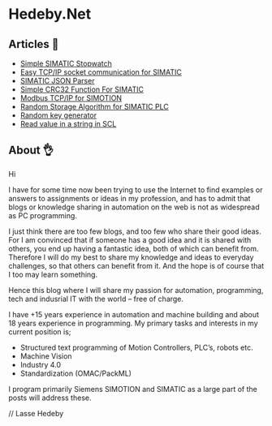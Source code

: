 # Hedeby.Net
## Articles :page_with_curl:
* [Simple SIMATIC Stopwatch](/tree/master/Simple%20SIMATIC%20Stopwatch)
* [Easy TCP/IP socket communication for SIMATIC](/tree/master/Easy%20TCPIP%20Socket%20for%20SIMATIC)
* [SIMATIC JSON Parser](/tree/master/SIMATIC%20JSON%20Parser)
* [Simple CRC32 Function For SIMATIC](/tree/master/Simple%20CRC32%20Function%20for%20SIMATIC)
* [Modbus TCP/IP for SIMOTION](/tree/master/Modbus%20TCPIP%20for%20SIMOTION)
* [Random Storage Algorithm for SIMATIC PLC](/tree/master/Random%20storage%20algorithm)
* [Random key generator](/tree/master/Random%20key%20generator)
* [Read value in a string in SCL](/tree/master/Read%20Value%20in%20a%20string%20in%20SCL)

## About :ok_hand:
Hi

I have for some time now been trying to use the Internet to find examples or answers to assignments or ideas in my profession, and has to admit that blogs or knowledge sharing in automation on the web is not as widespread as PC programming.

I just think there are too few blogs, and too few who share their good ideas. For I am convinced that if someone has a good idea and it is shared with others, you end up having a fantastic idea, both of which can benefit from. Therefore I will do my best to share my knowledge and ideas to everyday challenges, so that others can benefit from it. And the hope is of course that I too may learn something.

Hence this blog where I will share my passion for automation, programming, tech and indusrial IT with the world – free of charge.

I have +15 years experience in automation and machine building and about 18 years experience in programming. My primary tasks and interests in my current position is;
* Structured text programming of Motion Controllers, PLC’s, robots etc.
* Machine Vision
* Industry 4.0
* Standardization (OMAC/PackML)

I program primarily Siemens SIMOTION and SIMATIC as a large part of the posts will address these.

// Lasse Hedeby